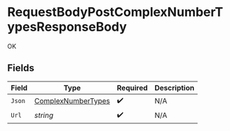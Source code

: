 # RequestBodyPostComplexNumberTypesResponseBody

OK


## Fields

| Field                                                           | Type                                                            | Required                                                        | Description                                                     |
| --------------------------------------------------------------- | --------------------------------------------------------------- | --------------------------------------------------------------- | --------------------------------------------------------------- |
| `Json`                                                          | [ComplexNumberTypes](../../Models/Shared/ComplexNumberTypes.md) | :heavy_check_mark:                                              | N/A                                                             |
| `Url`                                                           | *string*                                                        | :heavy_check_mark:                                              | N/A                                                             |